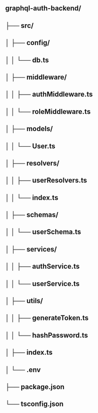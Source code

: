 ## graphql-auth-backend/
## ├── src/
## │   ├── config/
## │   │   └── db.ts
## │   ├── middleware/
## │   │   ├── authMiddleware.ts
## │   │   └── roleMiddleware.ts
## │   ├── models/
## │   │   └── User.ts
## │   ├── resolvers/
## │   │   ├── userResolvers.ts
## │   │   └── index.ts
## │   ├── schemas/
## │   │   └── userSchema.ts
## │   ├── services/
## │   │   ├── authService.ts
## │   │   └── userService.ts
## │   ├── utils/
## │   │   ├── generateToken.ts
## │   │   └── hashPassword.ts
## │   ├── index.ts
## │   └── .env
## ├── package.json
## └── tsconfig.json 
